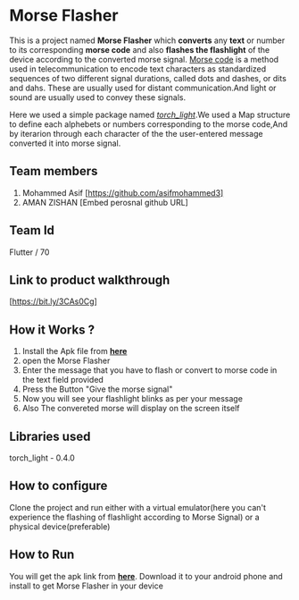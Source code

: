 # Morse Flasher
This is a project named **Morse Flasher** which **converts** any **text** or number to its corresponding **morse code** and also **flashes the flashlight** of the device according to the converted morse signal.
[Morse code](https://en.wikipedia.org/wiki/Morse_code) is a method used in telecommunication to encode text characters as standardized sequences of two different signal durations, called dots and dashes, or dits and dahs.
These are usually used for distant communication.And light or sound are usually used to convey these signals.

Here we used a simple package named [_torch_light_](https://pub.dev/packages/torch_light).We used a Map structure to define each alphebets or numbers corresponding to the morse code,And by iterarion through each character of the the user-entered message  converted it into morse signal.

## Team members
1. Mohammed Asif [https://github.com/asifmohammed3]
2. AMAN ZISHAN [Embed perosnal github URL]

## Team Id
Flutter / 70

## Link to product walkthrough
[https://bit.ly/3CAs0Cg]

## How it Works ?
1. Install the Apk file from [**here**](https://drive.google.com/file/d/1d3tUtV_4_og5fXIi_lLQ5-Pk2LP4yprV/view?usp=sharing)
2. open the Morse Flasher
3. Enter the message that you have to flash or convert to morse code in the text field provided
4. Press the Button "Give the morse signal"
5. Now you will see your flashlight blinks as per your message 
6. Also The convereted morse will display on the screen itself

## Libraries used
torch_light - 0.4.0

## How to configure
Clone the project and run either with a virtual emulator(here you can't experience the flashing of flashlight according to Morse Signal) or a physical device(preferable)

## How to Run
You will get the apk link from [**here**](https://drive.google.com/file/d/1d3tUtV_4_og5fXIi_lLQ5-Pk2LP4yprV/view?usp=sharing).
Download it to your android phone and install to get Morse Flasher in your device

